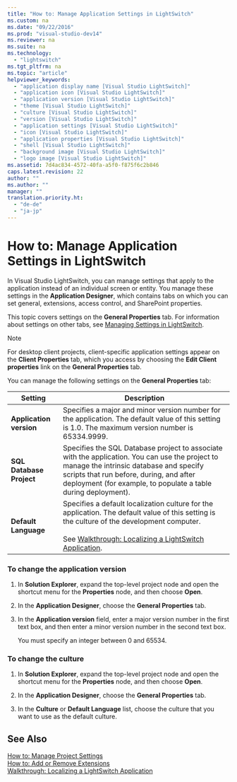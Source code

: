 ```yaml
---
title: "How to: Manage Application Settings in LightSwitch"
ms.custom: na
ms.date: "09/22/2016"
ms.prod: "visual-studio-dev14"
ms.reviewer: na
ms.suite: na
ms.technology: 
  - "lightswitch"
ms.tgt_pltfrm: na
ms.topic: "article"
helpviewer_keywords: 
  - "application display name [Visual Studio LightSwitch]"
  - "application icon [Visual Studio LightSwitch]"
  - "application version [Visual Studio LightSwitch]"
  - "theme [Visual Studio LightSwitch]"
  - "culture [Visual Studio LightSwitch]"
  - "version [Visual Studio LightSwitch]"
  - "application settings [Visual Studio LightSwitch]"
  - "icon [Visual Studio LightSwitch]"
  - "application properties [Visual Studio LightSwitch]"
  - "shell [Visual Studio LightSwitch]"
  - "background image [Visual Studio LightSwitch]"
  - "logo image [Visual Studio LightSwitch]"
ms.assetid: 7d4ac834-4572-40fa-a5f0-f875f6c2b846
caps.latest.revision: 22
author: ""
ms.author: ""
manager: ""
translation.priority.ht: 
  - "de-de"
  - "ja-jp"
---
```

# How to: Manage Application Settings in LightSwitch
In Visual Studio LightSwitch, you can manage settings that apply to the application instead of an individual screen or entity. You manage these settings in the **Application Designer**, which contains tabs on which you can set general, extensions, access control, and SharePoint properties.  
  
 This topic covers settings on the **General Properties** tab. For information about settings on other tabs, see [Managing Settings in LightSwitch](../vs140/managing-settings-in-lightswitch.md).  
  
> [!NOTE]
>  For desktop client projects, client-specific application settings appear on the **Client Properties** tab, which you access by choosing the **Edit Client properties** link on the **General Properties** tab.  
  
 You can manage the following settings on the **General Properties** tab:  
  
|Setting|Description|  
|-------------|-----------------|  
|**Application version**|Specifies a major and minor version number for the application. The default value of this setting is 1.0. The maximum version number is 65334.9999.|  
|**SQL Database Project**|Specifies the SQL Database project to associate with the application. You can use the project to manage the intrinsic database and specify scripts that run before, during, and after deployment (for example, to populate a table during deployment).|  
|**Default Language**|Specifies a default localization culture for the application. The default value of this setting is the culture of the development computer.<br /><br /> See [Walkthrough: Localizing a LightSwitch Application](../vs140/walkthrough--localizing-a-lightswitch-application.md).|  
  
### To change the application version  
  
1.  In **Solution Explorer**, expand the top-level project node and open the shortcut menu for the **Properties** node, and then choose **Open**.  
  
2.  In the **Application Designer**, choose the **General Properties** tab.  
  
3.  In the **Application version** field, enter a major version number in the first text box, and then enter a minor version number in the second text box.  
  
     You must specify an integer between 0 and 65534.  
  
### To change the culture  
  
1.  In **Solution Explorer**, expand the top-level project node and open the shortcut menu for the **Properties** node, and then choose **Open**.  
  
2.  In the **Application Designer**, choose the **General Properties** tab.  
  
3.  In the **Culture** or **Default Language** list, choose the culture that you want to use as the default culture.  
  
## See Also  
 [How to: Manage Project Settings](../vs140/how-to--manage-application-settings-in-lightswitch.md)   
 [How to: Add or Remove Extensions](../vs140/how-to--add-or-remove-extensions.md)   
 [Walkthrough: Localizing a LightSwitch Application](../vs140/walkthrough--localizing-a-lightswitch-application.md)